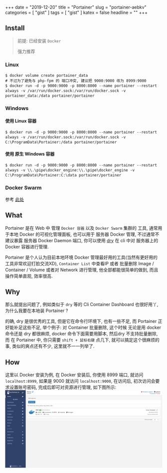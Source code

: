+++
date = "2019-12-20"
title = "Portainer"
slug = "portainer-aebkv"
categories = [ "gist" ]
tags = [ "gist" ]
katex = false
headline = ""
+++

## Install

> 前提: 已经安装 `Docker`
>
> 强力推荐

### Linux

```shell
$ docker volume create portainer_data
# 不过为了避免与 php-fpm 的 端口冲突, 建议把 9000:9000 改为 8999:9000
$ docker run -d -p 9000:9000 -p 8000:8000 --name portainer --restart always -v /var/run/docker.sock:/var/run/docker.sock -v portainer_data:/data portainer/portainer
```

### Windows

#### 使用 Linux 容器
```shell
$ docker run -d -p 9000:9000 -p 8000:8000 --name portainer --restart always -v /var/run/docker.sock:/var/run/docker.sock -v C:\ProgramData\Portainer:/data portainer/portainer
```

#### 使用 原生 Windows 容器
```shell
$ docker run -d -p 9000:9000 -p 8000:8000 --name portainer --restart always -v \\.\pipe\docker_engine:\\.\pipe\docker_engine -v C:\ProgramData\Portainer:C:\data portainer/portainer
```

### Docker Swarm

参考 [此处](https://portainer.readthedocs.io/en/latest/deployment.html)

## What

Portainer 是在 Web 中 管理 `Docker 容器` 以及 `Docker Swarm` 集群的 工具, 通常用于本地 Docker 的可视化管理面板, 也可以用于 服务器 Docker 管理, 不过通常不建议暴露 服务器 Docker Daemon 端口, 你可以使用 [dry]() 在 cli 中对 服务器上的 Docker 容器进行管理.

Portainer 是个人认为目前本地环境 Docker 管理最好用的工具(当然有更好用的 工具非常欢迎打脸交流XD), `Container List` 中查看IP 或者 批量删除 Image / Container / Volume 或者对 Network 进行管理, 他全部都能很简单的做到, 而且操作简单直观, 效率很高.

## Why

那么就提出问题了, 例如类似于 `dry` 等的 Cli Container Dashboard 也很好用丫, 为什么我要在本地装 Portainer ? 

的确, dry 是很优秀的工具, 但是它在命令行环境下, 也有一些不足, 而 Portainer 正好能补足这些不足, 举个例子: 对 Container 批量删除, 这个时候 无论是用 docker 命令还是 dry 都很麻烦, docker 命令下面需要用脚本, 然后dry 不支持批量删除, 而 在 Portainer 中, 你只需要 `shift + 鼠标右键` 点几下, 就可以搞定这个很麻烦的事, 类似的爽点还有不少, 这里就不一一列举了.

## How

这里以 Docker 安装为例, 在 Docker 安装后, 你使用 8999 端口, 就访问 `localhost:8999`, 如果是 9000 就访问 `localhost:9000`, 在访问后, 初次访问会要求设置账号密码, 完成后即可对资源进行管理, 如下图所示:
![](https://raw.githubusercontent.com/Kuri-su/KBlog/master/assets/gists/portainer/01.png)
